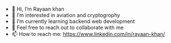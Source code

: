 - 👋 Hi, I’m Rayaan khan
- 👀 I’m interested in aviation and cryptogrophy
- 🌱 I’m currently learning backend web development
- 💞️ Feel free to reach out to collaborate with me
- 📫 How to reach me: https://www.linkedin.com/in/rayaan-khan/
<!---
Rayaan-khan428/Rayaan-khan428 is a ✨ special ✨ repository because its `README.md` (this file) appears on your GitHub profile.
You can click the Preview link to take a look at your changes.
--->
